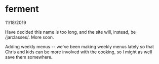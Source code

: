 # ferment

11/18/2019

Have decided this name is too long, and the site will, instead, be /jarclasses/. More soon. 

Adding weekly menus -- we've been making weekly menus lately so that Chris and kids can be more involved with the cooking, so I might as well save them somewhere.
